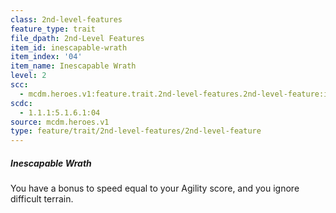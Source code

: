 ```yaml
---
class: 2nd-level-features
feature_type: trait
file_dpath: 2nd-Level Features
item_id: inescapable-wrath
item_index: '04'
item_name: Inescapable Wrath
level: 2
scc:
  - mcdm.heroes.v1:feature.trait.2nd-level-features.2nd-level-feature:inescapable-wrath
scdc:
  - 1.1.1:5.1.6.1:04
source: mcdm.heroes.v1
type: feature/trait/2nd-level-features/2nd-level-feature
---
```


##### Inescapable Wrath

You have a bonus to speed equal to your Agility score, and you ignore difficult terrain.
